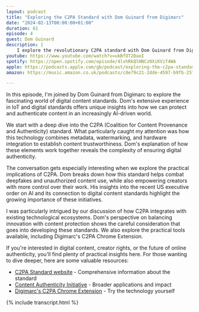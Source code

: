 ```yaml
---
layout: podcast
title: "Exploring the C2PA Standard with Dom Guinard from Digimarc"
date: "2024-02-13T00:00:00+01:00"
duration: 61
episode: 4
guest: Dom Guinard
description: |
    I explore the revolutionary C2PA standard with Dom Guinard from Digimarc, diving into how this technology is reshaping digital content authenticity. From combating deepfakes to protecting creator rights, we unpack what this means for the future of online content in the age of generative AI.
youtube: https://www.youtube.com/watch?v=ukBfOT2DaoI
spotify: https://open.spotify.com/episode/4lvhRkQlHNCz0XiKVif4WA
apple: https://podcasts.apple.com/gb/podcast/exploring-the-c2pa-standard-with-dom-guinard-from-digimarc/id1722663295?i=1000639810961
amazon: https://music.amazon.co.uk/podcasts/c8e79c21-2dde-4597-b9fb-257ecbc2bf29/episodes/0b303d38-c449-470d-ac88-ce9369ed7bc5/nerding-out-with-viktor-exploring-the-c2pa-standard-with-dom-guinard-from-digimarc

---
```


In this episode, I'm joined by Dom Guinard from Digimarc to explore the fascinating world of digital content standards. Dom's extensive experience in IoT and digital standards offers unique insights into how we can protect and authenticate content in an increasingly AI-driven world.

We start with a deep dive into the C2PA (Coalition for Content Provenance and Authenticity) standard. What particularly caught my attention was how this technology combines metadata, watermarking, and hardware integration to establish content trustworthiness. Dom's explanation of how these elements work together reveals the complexity of ensuring digital authenticity.

The conversation gets especially interesting when we explore the practical implications of C2PA. Dom breaks down how this standard helps combat deepfakes and unauthorized content use, while also empowering creators with more control over their work. His insights into the recent US executive order on AI and its connection to digital content standards highlight the growing importance of these initiatives.

I was particularly intrigued by our discussion of how C2PA integrates with existing technological ecosystems. Dom's perspective on balancing innovation with content protection shows the careful consideration that goes into developing these standards. We also explore the practical tools available, including Digimarc's C2PA Chrome Extension.

If you're interested in digital content, creator rights, or the future of online authenticity, you'll find plenty of practical insights here. For those wanting to dive deeper, here are some valuable resources:

* [C2PA Standard website](https://c2pa.org) - Comprehensive information about the standard
* [Content Authenticity Initiative](https://contentauthenticity.org) - Broader applications and impact
* [Digimarc's C2PA Chrome Extension](https://chromewebstore.google.com/detail/c2pa-content-credentials/mjkaocdlpjmphfkjndocehcdhbigaafp?hl=en&pli=1) - Try the technology yourself

{% include transcript.html %}
